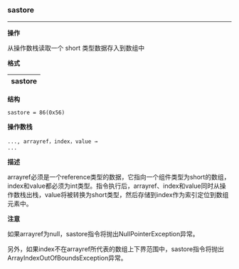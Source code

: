 ### sastore

----

**操作**

从操作数栈读取一个 short 类型数据存入到数组中

**格式**

|sastore|
|--------:|

**结构**
```
sastore = 86(0x56)
```

**操作数栈**
```
..., arrayref，index，value →
...
```

**描述**

arrayref必须是一个reference类型的数据，它指向一个组件类型为short的数组，index和value都必须为int类型。指令执行后，arrayref、index和value同时从操作数栈出栈，value将被转换为short类型，然后存储到index作为索引定位到数组元素中。

**注意**

如果arrayref为null，sastore指令将抛出NullPointerException异常。

另外，如果index不在arrayref所代表的数组上下界范围中，sastore指令将抛出ArrayIndexOutOfBoundsException异常。
